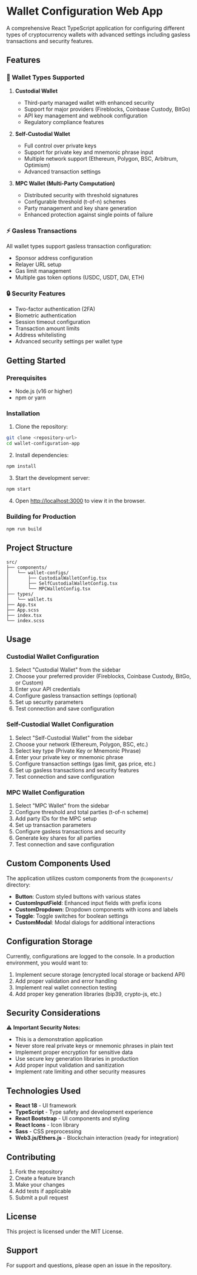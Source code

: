 # Wallet Configuration Web App

A comprehensive React TypeScript application for configuring different types of cryptocurrency wallets with advanced settings including gasless transactions and security features.

## Features

### 🏦 Wallet Types Supported

1. **Custodial Wallet**
   - Third-party managed wallet with enhanced security
   - Support for major providers (Fireblocks, Coinbase Custody, BitGo)
   - API key management and webhook configuration
   - Regulatory compliance features

2. **Self-Custodial Wallet**
   - Full control over private keys
   - Support for private key and mnemonic phrase input
   - Multiple network support (Ethereum, Polygon, BSC, Arbitrum, Optimism)
   - Advanced transaction settings

3. **MPC Wallet (Multi-Party Computation)**
   - Distributed security with threshold signatures
   - Configurable threshold (t-of-n) schemes
   - Party management and key share generation
   - Enhanced protection against single points of failure

### ⚡ Gasless Transactions

All wallet types support gasless transaction configuration:
- Sponsor address configuration
- Relayer URL setup
- Gas limit management
- Multiple gas token options (USDC, USDT, DAI, ETH)

### 🔒 Security Features

- Two-factor authentication (2FA)
- Biometric authentication
- Session timeout configuration
- Transaction amount limits
- Address whitelisting
- Advanced security settings per wallet type

## Getting Started

### Prerequisites

- Node.js (v16 or higher)
- npm or yarn

### Installation

1. Clone the repository:
```bash
git clone <repository-url>
cd wallet-configuration-app
```

2. Install dependencies:
```bash
npm install
```

3. Start the development server:
```bash
npm start
```

4. Open [http://localhost:3000](http://localhost:3000) to view it in the browser.

### Building for Production

```bash
npm run build
```

## Project Structure

```
src/
├── components/
│   └── wallet-configs/
│       ├── CustodialWalletConfig.tsx
│       ├── SelfCustodialWalletConfig.tsx
│       └── MPCWalletConfig.tsx
├── types/
│   └── wallet.ts
├── App.tsx
├── App.scss
├── index.tsx
└── index.scss
```

## Usage

### Custodial Wallet Configuration

1. Select "Custodial Wallet" from the sidebar
2. Choose your preferred provider (Fireblocks, Coinbase Custody, BitGo, or Custom)
3. Enter your API credentials
4. Configure gasless transaction settings (optional)
5. Set up security parameters
6. Test connection and save configuration

### Self-Custodial Wallet Configuration

1. Select "Self-Custodial Wallet" from the sidebar
2. Choose your network (Ethereum, Polygon, BSC, etc.)
3. Select key type (Private Key or Mnemonic Phrase)
4. Enter your private key or mnemonic phrase
5. Configure transaction settings (gas limit, gas price, etc.)
6. Set up gasless transactions and security features
7. Test connection and save configuration

### MPC Wallet Configuration

1. Select "MPC Wallet" from the sidebar
2. Configure threshold and total parties (t-of-n scheme)
3. Add party IDs for the MPC setup
4. Set up transaction parameters
5. Configure gasless transactions and security
6. Generate key shares for all parties
7. Test connection and save configuration

## Custom Components Used

The application utilizes custom components from the `@components/` directory:

- **Button**: Custom styled buttons with various states
- **CustomInputField**: Enhanced input fields with prefix icons
- **CustomDropdown**: Dropdown components with icons and labels
- **Toggle**: Toggle switches for boolean settings
- **CustomModal**: Modal dialogs for additional interactions

## Configuration Storage

Currently, configurations are logged to the console. In a production environment, you would want to:

1. Implement secure storage (encrypted local storage or backend API)
2. Add proper validation and error handling
3. Implement real wallet connection testing
4. Add proper key generation libraries (bip39, crypto-js, etc.)

## Security Considerations

⚠️ **Important Security Notes:**

- This is a demonstration application
- Never store real private keys or mnemonic phrases in plain text
- Implement proper encryption for sensitive data
- Use secure key generation libraries in production
- Add proper input validation and sanitization
- Implement rate limiting and other security measures

## Technologies Used

- **React 18** - UI framework
- **TypeScript** - Type safety and development experience
- **React Bootstrap** - UI components and styling
- **React Icons** - Icon library
- **Sass** - CSS preprocessing
- **Web3.js/Ethers.js** - Blockchain interaction (ready for integration)

## Contributing

1. Fork the repository
2. Create a feature branch
3. Make your changes
4. Add tests if applicable
5. Submit a pull request

## License

This project is licensed under the MIT License.

## Support

For support and questions, please open an issue in the repository.
